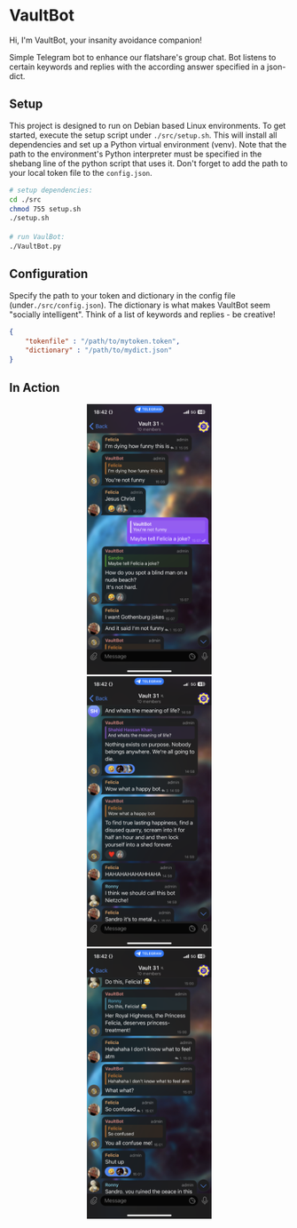# VaultBot
Hi, I'm VaultBot, your insanity avoidance companion!

Simple Telegram bot to enhance our flatshare's group chat. Bot listens to certain keywords and replies with the according answer specified in a json-dict.  

## Setup
This project is designed to run on Debian based Linux environments. To get started, execute the setup script under ```./src/setup.sh```. This will install all dependencies and set up a Python virtual environment (venv). Note that the path to the environment's Python interpreter must be specified in the shebang line of the python script that uses it. Don't forget to add the path to your local token file to the ```config.json```.


```bash
# setup dependencies:
cd ./src
chmod 755 setup.sh
./setup.sh

# run VaulBot:
./VaultBot.py
```

## Configuration
Specify the path to your token and dictionary in the config file (under```./src/config.json```). The dictionary is what makes VaultBot seem "socially intelligent". Think of a list of keywords and replies - be creative!
```json
{
    "tokenfile" : "/path/to/mytoken.token",
    "dictionary" : "/path/to/mydict.json"
}
```



## In Action
<p align="middle">
  <img src="./img/screenshotChat2.png" width="225" hspace="0" />
  <img src="./img/screenshotChat1.png" width="225" hspace="45" />
  <img src="./img/screenshotChat3.png" width="225" hspace="0" />
</p>

